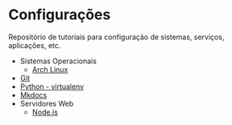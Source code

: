 Configurações
=============

Repositório de tutoriais para configuração de sistemas, serviços, aplicações, etc.

- Sistemas Operacionais
    - [Arch Linux](sistema-operacional/arch-linux.md)
- [Git](git.md)
- [Python - virtualenv](python-virtualenv.md)
- [Mkdocs](mkdocs.md)
- Servidores Web
	- [Node.js](servidores-web/nodejs.md)

